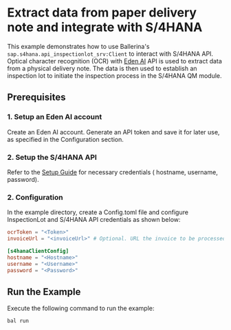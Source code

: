 # Extract data from paper delivery note and integrate with S/4HANA

This example demonstrates how to use Ballerina's `sap.s4hana.api_inspectionlot_srv:Client` to interact with S/4HANA API.
Optical character recognition (OCR) with [Eden AI](edenai.co) API is used to extract data from a physical delivery note.
The data is then used to establish an inspection lot to initiate the inspection process in the S/4HANA QM module.

## Prerequisites

### 1. Setup an Eden AI account

Create an Eden AI account. Generate an API token and save it for later use, as specified in the Configuration section.

### 2. Setup the S/4HANA API

Refer to the [Setup Guide](https://central.ballerina.io/ballerinax/sap/latest#setup-guide) for necessary credentials (
hostname, username, password).

### 2. Configuration

In the example directory, create a Config.toml file and configure InspectionLot and S/4HANA API credentials as shown
below:

```toml
ocrToken = "<Token>"
invoiceUrl = "<invoiceUrl>" # Optional. URL the invoice to be processed is exposed

[s4hanaClientConfig]
hostname = "<Hostname>"
username = "<Username>"
password = "<Password>"
```

## Run the Example

Execute the following command to run the example:

```bash
bal run
```
